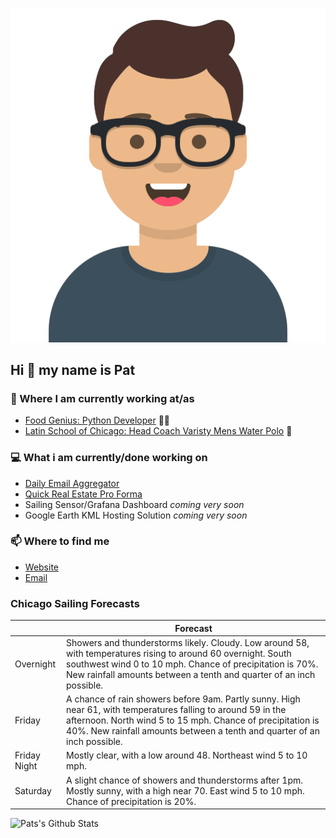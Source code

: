 [![Social banner for p-j-falconer](https://raw.githubusercontent.com/P-J-FALCONER/P-J-FALCONER/master/assets/avataaars.svg)](https://patfalconer.com/)
## Hi :wave: my name is Pat

### 💼 Where I am currently working at/as
- [Food Genius: Python Developer](https://getfoodgenius.com/) 🍔🐍
- [Latin School of Chicago: Head Coach Varisty Mens Water Polo](https://www.latinschool.org/) 🤽


### 💻 What i am currently/done working on
 - [Daily Email Aggregator](https://github.com/P-J-FALCONER/dott_daily_mail)
 - [Quick Real Estate Pro Forma](https://github.com/P-J-FALCONER/henry)
 - Sailing Sensor/Grafana Dashboard *coming very soon*
 - Google Earth KML Hosting Solution *coming very soon*

### 📫 Where to find me
 - [Website](https://patfalconer.com/)
 - [Email](mailto:patrick.j.falconer@gmail.com)


### Chicago Sailing Forecasts
|   | Forecast  |
|---|---|
| Overnight | Showers and thunderstorms likely. Cloudy. Low around 58, with temperatures rising to around 60 overnight. South southwest wind 0 to 10 mph. Chance of precipitation is 70%. New rainfall amounts between a tenth and quarter of an inch possible. |
| Friday | A chance of rain showers before 9am. Partly sunny. High near 61, with temperatures falling to around 59 in the afternoon. North wind 5 to 15 mph. Chance of precipitation is 40%. New rainfall amounts between a tenth and quarter of an inch possible. |
| Friday Night | Mostly clear, with a low around 48. Northeast wind 5 to 10 mph. |
| Saturday | A slight chance of showers and thunderstorms after 1pm. Mostly sunny, with a high near 70. East wind 5 to 10 mph. Chance of precipitation is 20%. |

![Pats's Github Stats](https://github-readme-stats.vercel.app/api?username=p-j-falconer&show_icons=true&theme=radical)
